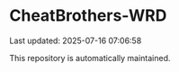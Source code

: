 # CheatBrothers-WRD

Last updated: 2025-07-16 07:06:58

This repository is automatically maintained.

